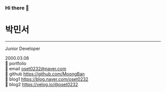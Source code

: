 ### Hi there 👋

<!--
**MoongBan/MoongBan** is a ✨ _special_ ✨ repository because its `README.md` (this file) appears on your GitHub profile.

Here are some ideas to get you started:

- 🔭 I’m currently working on ...
- 🌱 I’m currently learning ...
- 👯 I’m looking to collaborate on ...
- 🤔 I’m looking for help with ...
- 💬 Ask me about ...
- 📫 How to reach me: ...
- 😄 Pronouns: ...
- ⚡ Fun fact: ...
-->
# 박민서
---
Junior Developer <br>

2000.03.08 <br>
🌟 portfolio <br>
🌟 email   oset0232@naver.com <br>
🌟 github  https://github.com/MoongBan <br>
🌟 blog1   https://blog.naver.com/oset0232 <br>
🌟 blog2   https://velog.io/@oset0232 <br>

<!--[Show Details...](http://www.google.co.kr) -->

